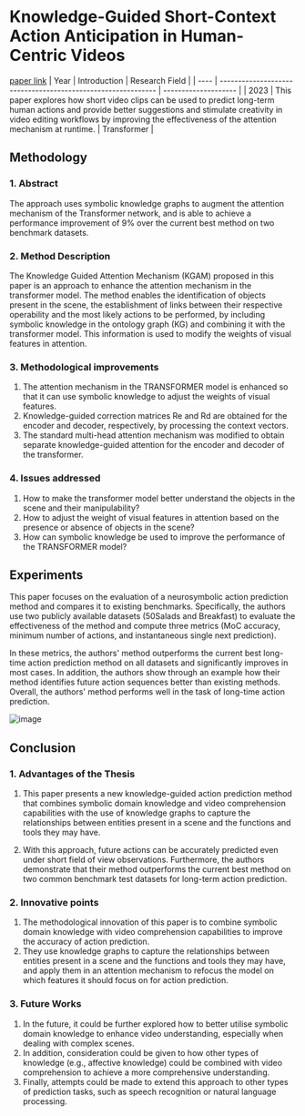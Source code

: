 # Knowledge-Guided Short-Context Action Anticipation in Human-Centric Videos
[paper link](https://arxiv.org/pdf/2309.05943) 
| Year | Introduction                                                         | Research Field                 |
| ---- | ------------------------------------------------------------ | -------------------- |
| 2023 | This paper explores how short video clips can be used to predict long-term human actions and provide better suggestions and stimulate creativity in video editing workflows by improving the effectiveness of the attention mechanism at runtime.          |  Transformer        |

## Methodology

### 1. Abstract
The approach uses symbolic knowledge graphs to augment the attention mechanism of the Transformer network, and is able to achieve a performance improvement of 9% over the current best method on two benchmark datasets.

### 2. Method Description 
The Knowledge Guided Attention Mechanism (KGAM) proposed in this paper is an approach to enhance the attention mechanism in the transformer model. The method enables the identification of objects present in the scene, the establishment of links between their respective operability and the most likely actions to be performed, by including symbolic knowledge in the ontology graph (KG) and combining it with the transformer model. This information is used to modify the weights of visual features in attention.

### 3. Methodological improvements
  1. The attention mechanism in the TRANSFORMER model is enhanced so that it can use symbolic knowledge to adjust the weights of visual features.
  2. Knowledge-guided correction matrices Re and Rd are obtained for the encoder and decoder, respectively, by processing the context vectors.
  3. The standard multi-head attention mechanism was modified to obtain separate knowledge-guided attention for the encoder and decoder of the transformer.

### 4. Issues addressed 
  1. How to make the transformer model better understand the objects in the scene and their manipulability?
  2. How to adjust the weight of visual features in attention based on the presence or absence of objects in the scene?
  3. How can symbolic knowledge be used to improve the performance of the TRANSFORMER model?

## Experiments
This paper focuses on the evaluation of a neurosymbolic action prediction method and compares it to existing benchmarks. Specifically, the authors use two publicly available datasets (50Salads and Breakfast) to evaluate the effectiveness of the method and compute three metrics (MoC accuracy, minimum number of actions, and instantaneous single next prediction). 

In these metrics, the authors' method outperforms the current best long-time action prediction method on all datasets and significantly improves in most cases. In addition, the authors show through an example how their method identifies future action sequences better than existing methods. Overall, the authors' method performs well in the task of long-time action prediction. 

![image](https://github.com/user-attachments/assets/41d9515d-f57f-4aa3-a1c1-11d9c3edd864)

## Conclusion

### 1. Advantages of the Thesis
  1. This paper presents a new knowledge-guided action prediction method that combines symbolic domain knowledge and video comprehension capabilities with the use of knowledge graphs to capture the relationships between entities present in a scene and the functions and tools they may have.
  
  2. With this approach, future actions can be accurately predicted even under short field of view observations. Furthermore, the authors demonstrate that their method outperforms the current best method on two common benchmark test datasets for long-term action prediction.

### 2. Innovative points
  1. The methodological innovation of this paper is to combine symbolic domain knowledge with video comprehension capabilities to improve the accuracy of action prediction.
  2. They use knowledge graphs to capture the relationships between entities present in a scene and the functions and tools they may have, and apply them in an attention mechanism to refocus the model on which features it should focus on for action prediction. 

### 3. Future Works
  1. In the future, it could be further explored how to better utilise symbolic domain knowledge to enhance video understanding, especially when dealing with complex scenes.
  2. In addition, consideration could be given to how other types of knowledge (e.g., affective knowledge) could be combined with video comprehension to achieve a more comprehensive understanding.
  3. Finally, attempts could be made to extend this approach to other types of prediction tasks, such as speech recognition or natural language processing.
